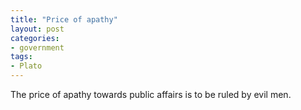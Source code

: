 ```yaml
---
title: "Price of apathy"
layout: post
categories:
- government
tags:
- Plato
---
```


The price of apathy towards public affairs is to be ruled by evil men.